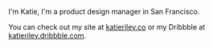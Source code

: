 I'm Katie, I'm a product design manager in San Francisco.

You can check out my site at [katieriley.co](http://katieriley.co/) or my Dribbble at [katieriley.dribbble.com](http://katieriley.dribbble.com/).
